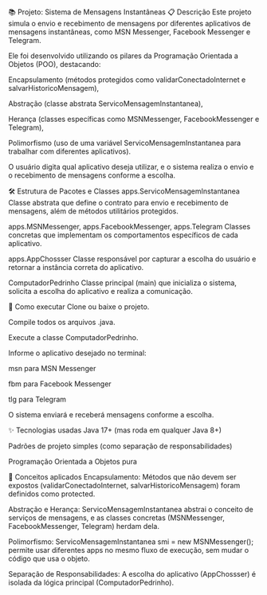 📚 Projeto: Sistema de Mensagens Instantâneas
📋 Descrição
Este projeto simula o envio e recebimento de mensagens por diferentes aplicativos de mensagens instantâneas, como MSN Messenger, Facebook Messenger e Telegram.

Ele foi desenvolvido utilizando os pilares da Programação Orientada a Objetos (POO), destacando:

Encapsulamento (métodos protegidos como validarConectadoInternet e salvarHistoricoMensagem),

Abstração (classe abstrata ServicoMensagemInstantanea),

Herança (classes específicas como MSNMessenger, FacebookMessenger e Telegram),

Polimorfismo (uso de uma variável ServicoMensagemInstantanea para trabalhar com diferentes aplicativos).

O usuário digita qual aplicativo deseja utilizar, e o sistema realiza o envio e o recebimento de mensagens conforme a escolha.

🛠️ Estrutura de Pacotes e Classes
apps.ServicoMensagemInstantanea
Classe abstrata que define o contrato para envio e recebimento de mensagens, além de métodos utilitários protegidos.

apps.MSNMessenger, apps.FacebookMessenger, apps.Telegram
Classes concretas que implementam os comportamentos específicos de cada aplicativo.

apps.AppChossser
Classe responsável por capturar a escolha do usuário e retornar a instância correta do aplicativo.

ComputadorPedrinho
Classe principal (main) que inicializa o sistema, solicita a escolha do aplicativo e realiza a comunicação.

🚀 Como executar
Clone ou baixe o projeto.

Compile todos os arquivos .java.

Execute a classe ComputadorPedrinho.

Informe o aplicativo desejado no terminal:

msn para MSN Messenger

fbm para Facebook Messenger

tlg para Telegram

O sistema enviará e receberá mensagens conforme a escolha.

✨ Tecnologias usadas
Java 17+ (mas roda em qualquer Java 8+)

Padrões de projeto simples (como separação de responsabilidades)

Programação Orientada a Objetos pura

🧠 Conceitos aplicados
Encapsulamento:
Métodos que não devem ser expostos (validarConectadoInternet, salvarHistoricoMensagem) foram definidos como protected.

Abstração e Herança:
ServicoMensagemInstantanea abstrai o conceito de serviços de mensagens, e as classes concretas (MSNMessenger, FacebookMessenger, Telegram) herdam dela.

Polimorfismo:
ServicoMensagemInstantanea smi = new MSNMessenger(); permite usar diferentes apps no mesmo fluxo de execução, sem mudar o código que usa o objeto.

Separação de Responsabilidades:
A escolha do aplicativo (AppChossser) é isolada da lógica principal (ComputadorPedrinho).
